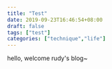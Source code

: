 ```yaml
---
title: "Test"
date: 2019-09-23T16:46:54+08:00
draft: false
tags: ["test"]
categories: ["technique","life"]
---
```


hello, welcome rudy's blog~